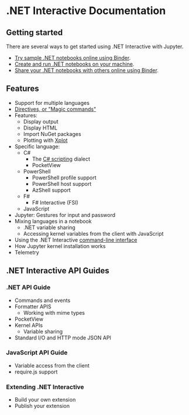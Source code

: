 # .NET Interactive Documentation 

## Getting started 

There are several ways to get started using .NET Interactive with Jupyter.

* [Try sample .NET notebooks online using Binder](NotebooksOnBinder.md).
* [Create and run .NET notebooks on your machine](NotebooksLocalExperience.md).
* [Share your .NET notebooks with others online using Binder](CreateBinder.md).

## Features

* Support for multiple languages
* [Directives, or "Magic commands"](directives.md)
* Features:
    * Display output
    * Display HTML
    * Import NuGet packages 
    * Plotting with [Xplot](https://fslab.org/XPlot/)
 * Specific language: 
    * C#
        * The [C# scripting](https://docs.microsoft.com/en-us/archive/msdn-magazine/2016/january/essential-net-csharp-scripting) dialect
        * PocketView
    * PowerShell
        * PowerShell profile support
        * PowerShell host support 
        * AzShell support
    * F#
        * F# Interactive (FSI)
    * JavaScript
* Jupyter: Gestures for input and password
* Mixing languages in a notebook
    * .NET variable sharing
    * Accessing kernel variables from the client with JavaScript 
* Using the .NET Interactive [command-line interface](../src/dotnet-interactive/CommandLine/readme.md)
* How Jupyter kernel installation works
* Telemetry

## .NET Interactive API Guides

### .NET API Guide

* Commands and events
* Formatter APIS 
    * Working with mime types 
* PocketView
* Kernel APIs
    * Variable sharing
* Standard I/O and HTTP mode JSON API

### JavaScript API Guide

* Variable access from the client
* require.js support
 
### Extending .NET Interactive

* Build your own extension
* Publish your extension 


